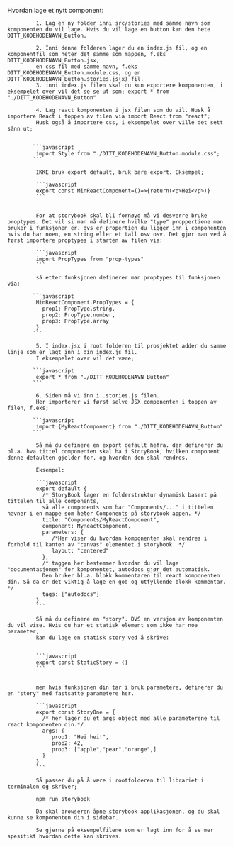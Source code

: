 Hvordan lage et nytt component:

             1. Lag en ny folder inni src/stories med samme navn som komponenten du vil lage. Hvis du vil lage en button kan den hete DITT_KODEHODENAVN_Button.

             2. Inni denne folderen lager du en index.js fil, og en komponentfil som heter det samme som mappen, f.eks DITT_KODEHODENAVN_Button.jsx,
             en css fil med samme navn, f.eks DITT_KODEHODENAVN_Button.module.css, og en DITT_KODEHODENAVN_Button.stories.js(x) fil.
             3. inni index.js filen skal du kun exportere komponenten, i eksempelet over vil det se se ut som; export * from "./DITT_KODEHODENAVN_Button"

             4. Lag react komponenten i jsx filen som du vil. Husk å importere React i toppen av filen via import React from "react";
             Husk også å importere css, i eksempelet over ville det sett sånn ut;


            ```javascript
             import Style from "./DITT_KODEHODENAVN_Button.module.css";
            ```

             IKKE bruk export default, bruk bare export. Eksempel;

             ```javascript
             export const MinReactComponent=()=>{return(<p>Hei</p>)}
             ```


             For at storybook skal bli fornøyd må vi desverre bruke proptypes. Det vil si man må definere hvilke "type" proppertiene man bruker i funksjonen er. dvs er propertien du ligger inn i componenten hvis du har noen, en string eller et tall osv osv. Det gjør man ved å først importere proptypes i starten av filen via:

             ```javascript
             import PropTypes from "prop-types"
             ```

             så etter funksjonen definerer man proptypes til funksjonen via:

            ```javascript
             MinReactComponent.PropTypes = {
               prop1: PropType.string,
               prop2: PropType.number,
               prop3: PropType.array
             }
            ```

             5. I index.jsx i root folderen til prosjektet adder du samme linje som er lagt inn i din index.js fil.
             I eksempelet over vil det være;

            ```javascript
             export * from "./DITT_KODEHODENAVN_Button"
            ```

             6. Siden må vi inn i .stories.js filen.
             Her importerer vi først selve JSX componenten i toppen av filen, f.eks;

            ```javascript
             import {MyReactComponent} from "./DITT_KODEHODENAVN_Button"
            ```

             Så må du definere en export default hefra. der definerer du bl.a. hva tittel componenten skal ha i StoryBook, hvilken component denne defaulten gjelder for, og hvordan den skal rendres.

             Eksempel:

             ```javascript
             export default {
               /* StoryBook lager en folderstruktur dynamisk basert på tittelen til alle components,
               så alle components som har "Components/..." i tittelen havner i en mappe som heter Components på storybook appen. */
               title: "Components/MyReactComponent",
               component: MyReactComponent,
               parameters: {
                  /*Her viser du hvordan komponenten skal rendres i forhold til kanten av "canvas" elementet i storybook. */
                  layout: "centered"
               },
               /* taggen her bestemmer hvordan du vil lage "documentasjonen" for komponentet, autodocs gjør det automatisk.
               Den bruker bl.a. blokk kommentaren til react komponenten din. Så da er det viktig å lage en god og utfyllende blokk kommentar. */
               tags: ["autodocs"]
             }
             ```

             Så må du definere en "story". DVS en versjon av komponenten du vil vise. Hvis du har et statisk element som ikke har noe parameter,
             kan du lage en statisk story ved å skrive:


             ```javascript
             export const StaticStory = {}
             ```


             men hvis funksjonen din tar i bruk parametere, definerer du en "story" med fastsatte parametere her.

             ```javascript
             export const StoryOne = {
               /* her lager du et args object med alle parameterene til react komponenten din.*/
               args: {
                  prop1: "Hei hei!",
                  prop2: 42,
                  prop3: ["apple","pear","orange",]
               }
             }
             ```

             Så passer du på å være i rootfolderen til librariet i terminalen og skriver;

             npm run storybook

             Da skal browseren åpne storybook applikasjonen, og du skal kunne se komponenten din i sidebar.

             Se gjerne på eksempelfilene som er lagt inn for å se mer spesifikt hvordan dette kan skrives.
